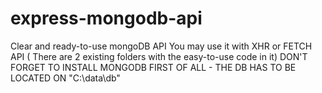 # express-mongodb-api
Clear and ready-to-use mongoDB API
You may use it with XHR or FETCH API ( There are 2 existing folders with the easy-to-use code in it)
DON'T FORGET TO INSTALL MONGODB FIRST OF ALL - THE DB HAS TO BE LOCATED ON "C:\data\db"
